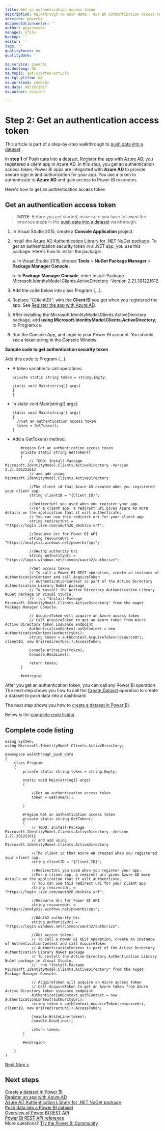```yaml
---
title: Get an authentication access token
description: Walkthrough to push data - Get an authentication access token
services: powerbi
documentationcenter: ''
author: guyinacube
manager: kfile
backup: ''
editor: ''
tags: ''
qualityfocus: no
qualitydate: ''

ms.service: powerbi
ms.devlang: NA
ms.topic: get-started-article
ms.tgt_pltfrm: NA
ms.workload: powerbi
ms.date: 08/10/2017
ms.author: asaxton

---
```

# Step 2: Get an authentication access token
This article is part of a step-by-step walkthrough to [push data into a dataset](walkthrough-push-data.md).

In **step 1** of Push data into a dataset, [Register the app with Azure AD](walkthrough-push-data-register-app-with-azure-ad.md), you registered a client app in Azure AD. In this step, you get an authentication access token. Power BI apps are integrated with **Azure AD** to provide secure sign in and authorization for your app. You use a token to authenticate to **Azure AD** and gain access to Power BI resources.

Here's how to get an authentication access token.

## Get an authentication access token
> **NOTE**: Before you get started, make sure you have followed the previous steps in the [push data into a dataset](walkthrough-push-data.md) walkthrough.
> 
> 

1. In Visual Studio 2015, create a **Console Application** project.
2. Install the [Azure AD Authentication Library for .NET NuGet package](https://www.nuget.org/packages/Microsoft.IdentityModel.Clients.ActiveDirectory/). To get an authentication security token in a .NET app, you use this package. Here's how to install the package:
   
     a. In Visual Studio 2015, choose **Tools** > **NuGet Package Manager** > **Package Manager Console**.
   
     b. In **Package Manager Console**, enter Install-Package Microsoft.IdentityModel.Clients.ActiveDirectory -Version 2.21.301221612.
3. Add the code below into class Program {...}.
4. Replace "{ClientID}", with the **Client ID** you got when you registered the app. See [Register the app with Azure AD](walkthrough-push-data-register-app-with-azure-ad.md).
5. After installing the Microsoft.IdentityModel.Clients.ActiveDirectory package, add **using Microsoft.IdentityModel.Clients.ActiveDirectory;** to Program.cs.
6. Run the Console App, and login to your Power BI account. You should see a token string in the Console Window.

**Sample code to get authentication security token**

Add this code to Program {...}.

* A token variable to call operations:
  
  ```
  private static string token = string.Empty;
  
  static void Main(string[] args)
  {
  }
  ```
* In static void Main(string[] args):
  
  ```
  static void Main(string[] args)
  {
    //Get an authentication access token
    token = GetToken();
  }
  ```
* Add a GetToken() method:

```
       #region Get an authentication access token
       private static string GetToken()
       {
           // TODO: Install-Package Microsoft.IdentityModel.Clients.ActiveDirectory -Version 2.21.301221612
           // and add using Microsoft.IdentityModel.Clients.ActiveDirectory

           //The client id that Azure AD created when you registered your client app.
           string clientID = "{Client_ID}";

           //RedirectUri you used when you register your app.
           //For a client app, a redirect uri gives Azure AD more details on the application that it will authenticate.
           // You can use this redirect uri for your client app
           string redirectUri = "https://login.live.com/oauth20_desktop.srf";

           //Resource Uri for Power BI API
           string resourceUri = "https://analysis.windows.net/powerbi/api";

           //OAuth2 authority Uri
           string authorityUri = "https://login.windows.net/common/oauth2/authorize";

           //Get access token:
           // To call a Power BI REST operation, create an instance of AuthenticationContext and call AcquireToken
           // AuthenticationContext is part of the Active Directory Authentication Library NuGet package
           // To install the Active Directory Authentication Library NuGet package in Visual Studio,
           //  run "Install-Package Microsoft.IdentityModel.Clients.ActiveDirectory" from the nuget Package Manager Console.

           // AcquireToken will acquire an Azure access token
           // Call AcquireToken to get an Azure token from Azure Active Directory token issuance endpoint
           AuthenticationContext authContext = new AuthenticationContext(authorityUri);
           string token = authContext.AcquireToken(resourceUri, clientID, new Uri(redirectUri)).AccessToken;

           Console.WriteLine(token);
           Console.ReadLine();

           return token;
       }

       #endregion
```

After you get an authentication token, you can call any Power BI operation. The next step shows you how to call the [Create Dataset](https://msdn.microsoft.com/library/mt203562.aspx) operation to create a dataset to push data into a dashboard.

The next step shows you how to [create a dataset in Power BI](walkthrough-push-data-create-dataset.md).

Below is the [complete code listing](#code).

<a name="code"/>

## Complete code listing
    using System;
    using Microsoft.IdentityModel.Clients.ActiveDirectory;

    namespace walkthrough_push_data
    {
        class Program
        {
            private static string token = string.Empty;

            static void Main(string[] args)
            {

                //Get an authentication access token
                token = GetToken();

            }

            #region Get an authentication access token
            private static string GetToken()
            {
                // TODO: Install-Package Microsoft.IdentityModel.Clients.ActiveDirectory -Version 2.21.301221612
                // and add using Microsoft.IdentityModel.Clients.ActiveDirectory

                //The client id that Azure AD created when you registered your client app.
                string clientID = "{Client_ID}";

                //RedirectUri you used when you register your app.
                //For a client app, a redirect uri gives Azure AD more details on the application that it will authenticate.
                // You can use this redirect uri for your client app
                string redirectUri = "https://login.live.com/oauth20_desktop.srf";

                //Resource Uri for Power BI API
                string resourceUri = "https://analysis.windows.net/powerbi/api";

                //OAuth2 authority Uri
                string authorityUri = "https://login.windows.net/common/oauth2/authorize";

                //Get access token:
                // To call a Power BI REST operation, create an instance of AuthenticationContext and call AcquireToken
                // AuthenticationContext is part of the Active Directory Authentication Library NuGet package
                // To install the Active Directory Authentication Library NuGet package in Visual Studio,
                //  run "Install-Package Microsoft.IdentityModel.Clients.ActiveDirectory" from the nuget Package Manager Console.

                // AcquireToken will acquire an Azure access token
                // Call AcquireToken to get an Azure token from Azure Active Directory token issuance endpoint
                AuthenticationContext authContext = new AuthenticationContext(authorityUri);
                string token = authContext.AcquireToken(resourceUri, clientID, new Uri(redirectUri)).AccessToken;

                Console.WriteLine(token);
                Console.ReadLine();

                return token;
            }

            #endregion

        }
    }


[Next Step >](walkthrough-push-data-create-dataset.md)

## Next steps
[Create a dataset in Power BI](walkthrough-push-data-create-dataset.md)  
[Register an app with Azure AD](walkthrough-push-data-register-app-with-azure-ad.md)  
[Azure AD Authentication Library for .NET NuGet package](https://www.nuget.org/packages/Microsoft.IdentityModel.Clients.ActiveDirectory/)  
[Push data into a Power BI dataset](walkthrough-push-data.md)  
[Overview of Power BI REST API](overview-of-power-bi-rest-api.md)  
[Power BI REST API reference](https://msdn.microsoft.com/library/mt147898.aspx)  
More questions? [Try the Power BI Community](http://community.powerbi.com/)

